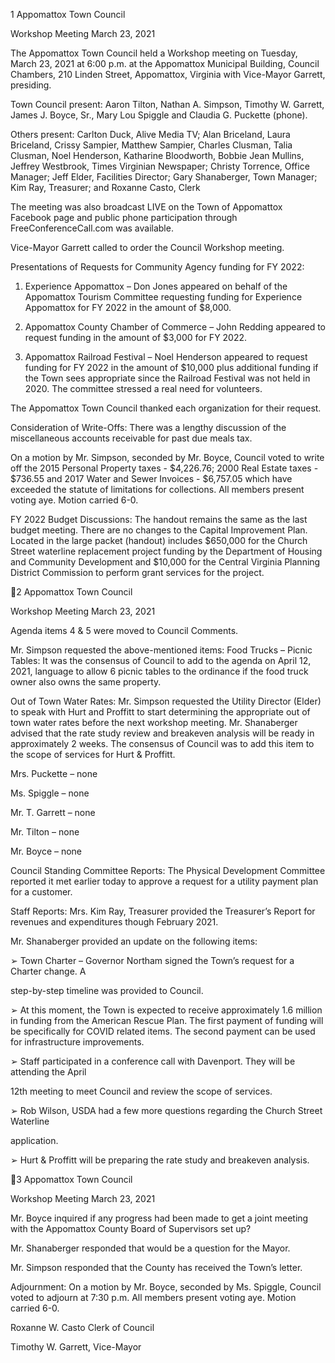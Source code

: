 1  Appomattox Town Council

Workshop Meeting
March 23, 2021

The Appomattox Town Council held a Workshop meeting on Tuesday, March 23, 2021 at 6:00
p.m. at the Appomattox Municipal Building, Council Chambers, 210 Linden Street, Appomattox,
Virginia with Vice-Mayor Garrett, presiding.

Town Council present:  Aaron Tilton, Nathan A. Simpson, Timothy W. Garrett, James J. Boyce,
Sr., Mary Lou Spiggle and Claudia G. Puckette (phone).

Others present:  Carlton Duck, Alive Media TV; Alan Briceland, Laura Briceland, Crissy
Sampier, Matthew Sampier, Charles Clusman, Talia Clusman, Noel Henderson, Katharine
Bloodworth, Bobbie Jean Mullins, Jeffrey Westbrook, Times Virginian Newspaper; Christy
Torrence, Office Manager; Jeff Elder, Facilities Director; Gary Shanaberger, Town Manager;
Kim Ray, Treasurer; and Roxanne Casto, Clerk

The meeting was also broadcast LIVE on the Town of Appomattox Facebook page and public
phone participation through FreeConferenceCall.com was available.

Vice-Mayor Garrett called to order the Council Workshop meeting.

Presentations of Requests for Community Agency funding for FY 2022:
1.  Experience Appomattox – Don Jones appeared on behalf of the Appomattox Tourism
Committee requesting funding for Experience Appomattox for FY 2022 in the amount of $8,000.

2.  Appomattox County Chamber of Commerce – John Redding appeared to request funding in
the amount of $3,000 for FY 2022.

3.  Appomattox Railroad Festival – Noel Henderson appeared to request funding for FY 2022 in
the amount of $10,000 plus additional funding if the Town sees appropriate since the Railroad
Festival was not held in 2020.  The committee stressed a real need for volunteers.

The Appomattox Town Council thanked each organization for their request.

Consideration of Write-Offs:
There was a lengthy discussion of the miscellaneous accounts receivable for past due meals tax.

On a motion by Mr. Simpson, seconded by Mr. Boyce, Council voted to write off the 2015
Personal Property taxes - $4,226.76; 2000 Real Estate taxes - $736.55 and 2017 Water and
Sewer Invoices - $6,757.05 which have exceeded the statute of limitations for collections.  All
members present voting aye.  Motion carried 6-0.

FY 2022 Budget Discussions:
The handout remains the same as the last budget meeting.  There are no changes to the Capital
Improvement Plan.  Located in the large packet (handout) includes $650,000 for the Church
Street waterline replacement project funding by the Department of Housing and Community
Development and $10,000 for the Central Virginia Planning District Commission to perform
grant services for the project.

2  Appomattox Town Council

Workshop Meeting
March 23, 2021

Agenda items 4 & 5 were moved to Council Comments.

Mr. Simpson requested the above-mentioned items:
Food Trucks – Picnic Tables:
It was the consensus of Council to add to the agenda on April 12, 2021, language to allow 6
picnic tables to the ordinance if the food truck owner also owns the same property.

Out of Town Water Rates:
Mr. Simpson requested the Utility Director (Elder) to speak with Hurt and Proffitt to start
determining the appropriate out of town water rates before the next workshop meeting.  Mr.
Shanaberger advised that the rate study review and breakeven analysis will be ready in
approximately 2 weeks.  The consensus of Council was to add this item to the scope of services
for Hurt & Proffitt.

Mrs. Puckette – none

Ms. Spiggle – none

Mr. T. Garrett – none

Mr. Tilton – none

Mr. Boyce – none

Council Standing Committee Reports:
The Physical Development Committee reported it met earlier today to approve a request for a
utility payment plan for a customer.

Staff Reports:
Mrs. Kim Ray, Treasurer provided the Treasurer’s Report for revenues and expenditures though
February 2021.

Mr. Shanaberger provided an update on the following items:

➢  Town Charter – Governor Northam signed the Town’s request for a Charter change.  A

step-by-step timeline was provided to Council.

➢  At this moment, the Town is expected to receive approximately 1.6 million in funding
from the American Rescue Plan.  The first payment of funding will be specifically for
COVID related items.  The second payment can be used for infrastructure improvements.

➢  Staff participated in a conference call with Davenport.  They will be attending the April

12th meeting to meet Council and review the scope of services.

➢  Rob Wilson, USDA had a few more questions regarding the Church Street Waterline

application.

➢  Hurt & Proffitt will be preparing the rate study and breakeven analysis.

3  Appomattox Town Council

Workshop Meeting
March 23, 2021

Mr. Boyce inquired if any progress had been made to get a joint meeting with the Appomattox
County Board of Supervisors set up?

Mr. Shanaberger responded that would be a question for the Mayor.

Mr. Simpson responded that the County has received the Town’s letter.

Adjournment:
On a motion by Mr. Boyce, seconded by Ms. Spiggle, Council voted to adjourn at 7:30 p.m.  All
members present voting aye.  Motion carried 6-0.

Roxanne W. Casto
Clerk of Council

Timothy W. Garrett, Vice-Mayor

